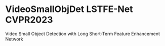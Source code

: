 # VideoSmallObjDet LSTFE-Net CVPR2023
Video Small Object Detection with Long Short-Term Feature Enhancement Network

